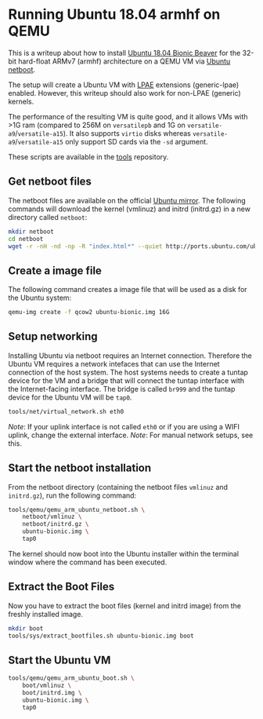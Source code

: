 # Running Ubuntu 18.04 armhf on QEMU

This is a writeup about how to install [Ubuntu 18.04 Bionic Beaver](https://wiki.ubuntu.com/BionicBeaver/ReleaseNotes) for the 32-bit hard-float ARMv7 (armhf) architecture on a QEMU VM via [Ubuntu netboot](http://cdimage.ubuntu.com/netboot/18.04/).

The setup will create a Ubuntu VM with [LPAE](https://www.arm.com/products/processors/technologies/virtualization-extensions.php) extensions (generic-lpae) enabled. However, this writeup should also work for non-LPAE (generic) kernels.

The performance of the resulting VM is quite good, and it allows VMs with >1G ram (compared to 256M on `versatilepb` and 1G on `versatile-a9`/`versatile-a15`). It also supports `virtio` disks whereas `versatile-a9`/`versatile-a15` only support SD cards via the `-sd` argument.

These scripts are available in the [tools](https://github.com/takeshixx/tools) repository.

## Get netboot files

The netboot files are available on the official [Ubuntu mirror](http://ports.ubuntu.com/ubuntu-ports/dists/bionic/main/installer-armhf/current/images/generic-lpae/netboot/). The following commands will download the kernel (vmlinuz) and initrd (initrd.gz) in a new directory called `netboot`:

```bash
mkdir netboot
cd netboot
wget -r -nH -nd -np -R "index.html*" --quiet http://ports.ubuntu.com/ubuntu-ports/dists/bionic/main/installer-armhf/current/images/generic-lpae/netboot/
```

## Create a image file

The following command creates a image file that will be used as a disk for the Ubuntu system:

```bash
qemu-img create -f qcow2 ubuntu-bionic.img 16G
```

## Setup networking

Installing Ubuntu via netboot requires an Internet connection. Therefore the Ubuntu VM requires a network intefaces that can use the Internet connection of the host system. The host systems needs to create a tuntap device for the VM and a bridge that will connect the tuntap interface with the Internet-facing interface. The bridge is called `br999` and the tuntap device for the Ubuntu VM will be `tap0`.

```bash
tools/net/virtual_network.sh eth0
```

*Note*: If your uplink interface is not called `eth0` or if you are using a WIFI uplink, change the external interface.
*Note*: For manual network setups, see this.

## Start the netboot installation

From the netboot directory (containing the netboot files `vmlinuz` and `initrd.gz`), run the following command:

```bash
tools/qemu/qemu_arm_ubuntu_netboot.sh \
    netboot/vmlinuz \
    netboot/initrd.gz \
    ubuntu-bionic.img \
    tap0
```

The kernel should now boot into the Ubuntu installer within the terminal window where the command has been executed.

## Extract the Boot Files

Now you have to extract the boot files (kernel and initrd image) from the freshly installed image.

```bash
mkdir boot
tools/sys/extract_bootfiles.sh ubuntu-bionic.img boot
```

## Start the Ubuntu VM

```bash
tools/qemu/qemu_arm_ubuntu_boot.sh \
    boot/vmlinuz \
    boot/initrd.img \
    ubuntu-bionic.img \
    tap0
```
